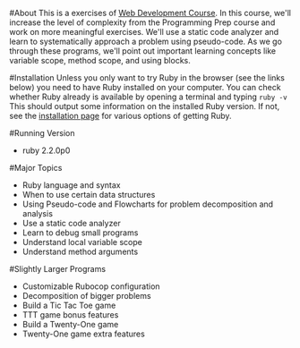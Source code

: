 #About
This is a exercises of [Web Development Course](www.lanuchschool).
In this course, we'll increase the level of complexity from the Programming Prep course and work on more meaningful exercises. We'll use a static code analyzer and learn to systematically approach a problem using pseudo-code. As we go through these programs, we'll point out important learning concepts like variable scope, method scope, and using blocks. 

#Installation
Unless you only want to try Ruby in the browser (see the links below) you need to have Ruby installed on your computer. You can check whether Ruby already is available by opening a terminal and typing
`ruby -v`
This should output some information on the installed Ruby version. If not, see the [installation page](https://www.ruby-lang.org/en/documentation/installation/) for various options of getting Ruby.

#Running Version
* ruby 2.2.0p0

#Major Topics
* Ruby language and syntax
* When to use certain data structures
* Using Pseudo-code and Flowcharts for problem decomposition and analysis
* Use a static code analyzer
* Learn to debug small programs
* Understand local variable scope
* Understand method arguments

#Slightly Larger Programs
* Customizable Rubocop configuration
* Decomposition of bigger problems
* Build a Tic Tac Toe game
* TTT game bonus features
* Build a Twenty-One game
* Twenty-One game extra features

